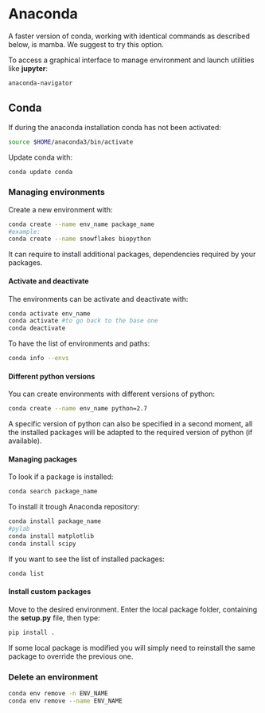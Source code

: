

# Anaconda

A faster version of conda, working with identical commands as described below, is mamba. 
We suggest to try this option.

To access a graphical interface to manage environment and launch utilities like **jupyter**:

```bash
anaconda-navigator
```

## Conda

If during the anaconda installation conda has not been activated:

```bash
source $HOME/anaconda3/bin/activate
```

Update conda with:

```bash
conda update conda
```

### Managing environments

Create a new environment with:

```bash
conda create --name env_name package_name
#example:
conda create --name snowflakes biopython
```

It can require to install additional packages, dependencies required by your packages.

#### Activate and deactivate

The environments can be activate and deactivate with:

```bash
conda activate env_name
conda activate #to go back to the base one
conda deactivate
```

To have the list of environments and paths:

```bash
conda info --envs
```

#### Different python versions

You can create environments with different versions of python:

```bash
conda create --name env_name python=2.7
```

A specific version of python can also be specified in a second moment, all the installed packages will be adapted to the required version of python (if available).

#### Managing packages

To look if a package is installed:

```bash
conda search package_name
```

To install it trough Anaconda repository:

```bash
conda install package_name
#pylab
conda install matplotlib
conda install scipy
```

If you want to see the list of installed packages:

```bash
conda list
```

#### Install custom packages

Move to the desired environment. Enter the local package folder, containing the **setup.py** file, then type:

```bash
pip install .
```

If some local package is modified you will simply need to reinstall the same package to override the previous one.

### Delete an environment

```bash
conda env remove -n ENV_NAME
conda env remove --name ENV_NAME
```

